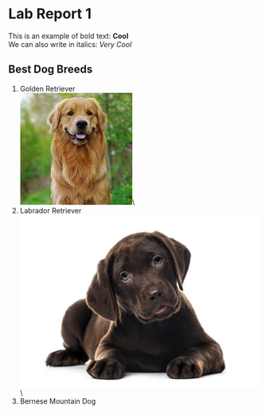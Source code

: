 # Lab Report 1 
This is an example of bold text: **Cool**\
We can also write in italics:  _Very Cool_ 
## Best Dog Breeds
1. Golden Retriever\
![Image](https://github.com/rickrodness/cse15l-lab-reports/blob/main/golden.jpg?raw=true)\
3. Labrador Retriever\
![Image](https://github.com/rickrodness/cse15l-lab-reports/blob/main/choc_pup.jpg)\
5. Bernese Mountain Dog
   
